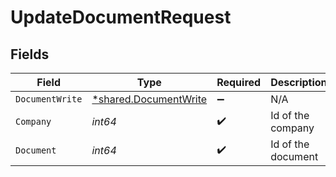 # UpdateDocumentRequest


## Fields

| Field                                                                | Type                                                                 | Required                                                             | Description                                                          |
| -------------------------------------------------------------------- | -------------------------------------------------------------------- | -------------------------------------------------------------------- | -------------------------------------------------------------------- |
| `DocumentWrite`                                                      | [*shared.DocumentWrite](../../../pkg/models/shared/documentwrite.md) | :heavy_minus_sign:                                                   | N/A                                                                  |
| `Company`                                                            | *int64*                                                              | :heavy_check_mark:                                                   | Id of the company                                                    |
| `Document`                                                           | *int64*                                                              | :heavy_check_mark:                                                   | Id of the document                                                   |
